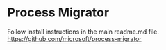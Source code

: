 # Process Migrator

Follow install instructions in the main readme.md file. https://github.com/microsoft/process-migrator

